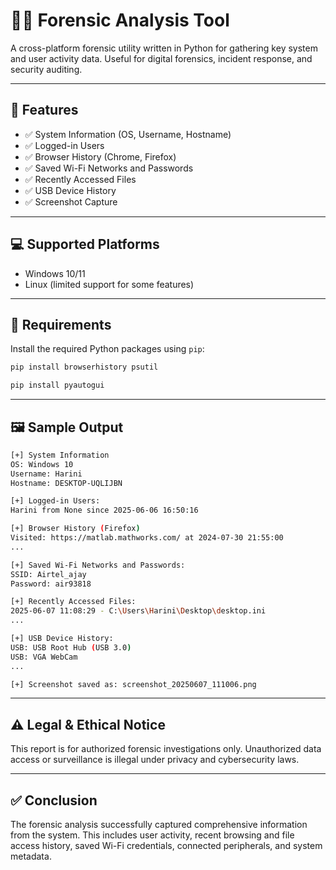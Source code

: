 # 🕵️‍♂️ Forensic Analysis Tool

A cross-platform forensic utility written in Python for gathering key system and user activity data. Useful for digital forensics, incident response, and security auditing.

---

## 📌 Features

- ✅ System Information (OS, Username, Hostname)
- ✅ Logged-in Users
- ✅ Browser History (Chrome, Firefox)
- ✅ Saved Wi-Fi Networks and Passwords
- ✅ Recently Accessed Files
- ✅ USB Device History
- ✅ Screenshot Capture

---

## 💻 Supported Platforms

- Windows 10/11
- Linux (limited support for some features)

---

## 🧰 Requirements

Install the required Python packages using `pip`:

```bash
pip install browserhistory psutil
```
```bash
pip install pyautogui
```
---
## 🖼 Sample Output
```bash
[+] System Information
OS: Windows 10
Username: Harini
Hostname: DESKTOP-UQLIJBN

[+] Logged-in Users:
Harini from None since 2025-06-06 16:50:16

[+] Browser History (Firefox)
Visited: https://matlab.mathworks.com/ at 2024-07-30 21:55:00
...

[+] Saved Wi-Fi Networks and Passwords:
SSID: Airtel_ajay
Password: air93818

[+] Recently Accessed Files:
2025-06-07 11:08:29 - C:\Users\Harini\Desktop\desktop.ini
...

[+] USB Device History:
USB: USB Root Hub (USB 3.0)
USB: VGA WebCam
...

[+] Screenshot saved as: screenshot_20250607_111006.png
```
---
## ⚠️ Legal & Ethical Notice

This report is for authorized forensic investigations only. Unauthorized data access or surveillance is illegal under privacy and cybersecurity laws.

---
## ✅ Conclusion
The forensic analysis successfully captured comprehensive information from the system. This includes user activity, recent browsing and file access history, saved Wi-Fi credentials, connected peripherals, and system metadata.





